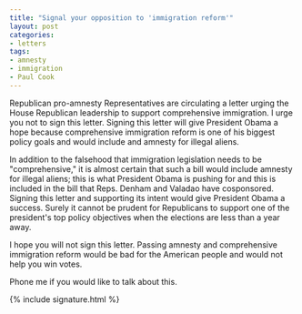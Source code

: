 ```yaml
---
title: "Signal your opposition to 'immigration reform'"
layout: post
categories:
- letters
tags:
- amnesty
- immigration
- Paul Cook
---
```


Republican pro-amnesty Representatives are circulating a letter urging the House Republican leadership to support comprehensive immigration. I urge you not to sign this letter. Signing this letter will give President Obama a hope because comprehensive immigration reform is one of his biggest policy goals and would include and amnesty for illegal aliens.

In addition to the falsehood that immigration legislation needs to be "comprehensive," it is almost certain that such a bill would include amnesty for illegal aliens; this is what President Obama is pushing for and this is included in the bill that Reps. Denham and Valadao have cosponsored. Signing this letter and supporting its intent would give President Obama a success. Surely it cannot be prudent for Republicans to support one of the president's top policy objectives when the elections are less than a year away.

I hope you will not sign this letter. Passing amnesty and comprehensive immigration reform would be bad for the American people and would not help you win votes.

Phone me if you would like to talk about this.

{% include signature.html %}
